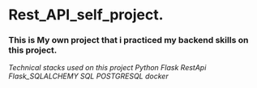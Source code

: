 # Rest_API_self_project.

### This is My own project that i practiced my backend skills on this project.

*Technical stacks used on this project*
*Python*
*Flask*
*RestApi*
*Flask_SQLALCHEMY*
*SQL*
*POSTGRESQL*
*docker*
